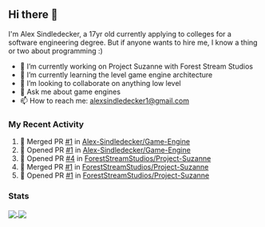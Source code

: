 ## Hi there 👋

I'm Alex Sindledecker, a 17yr old currently applying to colleges for a software engineering degree. But if anyone wants to hire me, I know a thing or two about programming :)

- 🔭 I’m currently working on Project Suzanne with Forest Stream Studios
- 🌱 I’m currently learning the level game engine architecture
- 👯 I’m looking to collaborate on anything low level
- 💬 Ask me about game engines
- 📫 How to reach me: alexsindledecker1@gmail.com

### My Recent Activity
<!--START_SECTION:activity-->
1. 🎉 Merged PR [#1](https://github.com//Alex-Sindledecker/Game-Engine/pull/1) in [Alex-Sindledecker/Game-Engine](https://github.com//Alex-Sindledecker/Game-Engine)
2. 💪 Opened PR [#1](https://github.com//Alex-Sindledecker/Game-Engine/pull/1) in [Alex-Sindledecker/Game-Engine](https://github.com//Alex-Sindledecker/Game-Engine)
3. 💪 Opened PR [#4](https://github.com//ForestStreamStudios/Project-Suzanne/pull/4) in [ForestStreamStudios/Project-Suzanne](https://github.com//ForestStreamStudios/Project-Suzanne)
4. 🎉 Merged PR [#1](https://github.com//ForestStreamStudios/Project-Suzanne/pull/1) in [ForestStreamStudios/Project-Suzanne](https://github.com//ForestStreamStudios/Project-Suzanne)
5. 💪 Opened PR [#1](https://github.com//ForestStreamStudios/Project-Suzanne/pull/1) in [ForestStreamStudios/Project-Suzanne](https://github.com//ForestStreamStudios/Project-Suzanne)
<!--END_SECTION:activity-->

<div align="left">
  <h3>Stats</h3>
</div>
<div align="left">
  <a href="https://github.com/Alex-Sindledecker" target="_blank">
    <img align="center"
      src="https://github-readme-stats-seven-chi.vercel.app/api?username=Alex-Sindledecker&hide=stars&theme=ayu-mirage">
  </a>
  <a href="https://github.com/search?o=desc&q=user%3AAlex-Sindledecker&s=stars&type=Repositories">
    <img align="center"
      src="https://github-readme-stats-seven-chi.vercel.app/api/top-langs/?username=Alex-Sindledecker&layout=compact&theme=ayu-mirage">
  </a>
</div>
